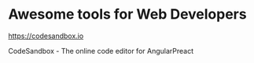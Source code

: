 # Awesome tools for Web Developers

https://codesandbox.io

CodeSandbox - The online code editor for AngularPreact

